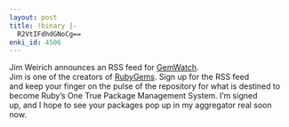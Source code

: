 ```yaml
---
layout: post
title: !binary |-
  R2VtIFdhdGNoCg==
enki_id: 4506
---
```


Jim Weirich announces an RSS feed for <a
href="http://onestepback.org/index.cgi/Tech/Ruby/Gems/GemWatchRss.rdoc">GemWatch</a>.  
Jim is one of the creators of <a
href="http://rubygems.rubyforge.org">RubyGems</a>. Sign up for the RSS
feed  
and keep your finger on the pulse of the repository for what is destined
to  
become Ruby’s One True Package Management System. I’m signed  
up, and I hope to see your packages pop up in my aggregator real soon
now.
